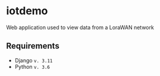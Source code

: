# iotdemo
Web application used to view data from a LoraWAN network

## Requirements

- Django `v. 3.11`
- Python `v. 3.6`

